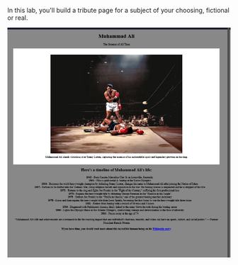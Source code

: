 In this lab, you'll build a tribute page for a subject of your choosing, fictional or real.

![alt text](image.png)
